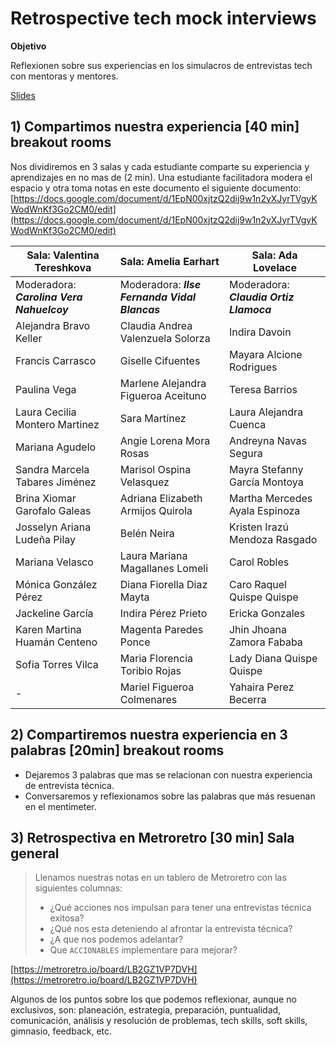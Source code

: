 # Retrospective tech mock interviews

__Objetivo__

Reflexionen sobre sus experiencias en los simulacros de entrevistas tech con
mentoras y mentores.

[Slides](https://docs.google.com/presentation/d/e/2PACX-1vSlo30c7-2aYdE8ljvSbiwItpVAvqweRHTWTIpvzx3s1-KixZNCMUVr2oc1A_7vWFlgru0JluHH5LRc/pub?start=false&loop=false&delayms=3000&slide=id.g1e4745b92ea_0_0)

## 1) Compartimos nuestra experiencia [40 min] breakout rooms

Nos dividiremos en 3 salas y cada estudiante comparte su experiencia y
aprendizajes en no mas de (2 min).
Una estudiante facilitadora modera el espacio y otra toma notas en este documento
el siguiente documento: [https://docs.google.com/document/d/1EpN00xjtzQ2dij9w1n2yXJyrTVgyKWodWnKf3Go2CM0/edit](https://docs.google.com/document/d/1EpN00xjtzQ2dij9w1n2yXJyrTVgyKWodWnKf3Go2CM0/edit)

| Sala: Valentina Tereshkova | Sala: Amelia Earhart | Sala: Ada Lovelace |
| --- | --- | --- |
| Moderadora: *__Carolina Vera Nahuelcoy__* | Moderadora: *__Ilse Fernanda Vidal Blancas__*  | Moderadora: *__Claudia Ortiz Llamoca__* |
| Alejandra Bravo Keller | Claudia Andrea Valenzuela Solorza | Indira Davoin |
| Francis Carrasco | Giselle Cifuentes| Mayara Alcione Rodrigues |
| Paulina Vega | Marlene Alejandra Figueroa Aceituno | Teresa Barrios |
| Laura Cecilia Montero Martinez | Sara Martínez | Laura Alejandra Cuenca |
| Mariana Agudelo | Angie Lorena Mora Rosas | Andreyna Navas Segura |
| Sandra Marcela Tabares Jiménez | Marisol Ospina Velasquez | Mayra Stefanny García Montoya |
| Brina Xiomar Garofalo Galeas | Adriana Elizabeth Armijos Quirola | Martha Mercedes Ayala Espinoza |
| Josselyn Ariana Ludeña Pilay | Belén Neira | Kristen Irazú Mendoza Rasgado |
| Mariana Velasco | Laura Mariana Magallanes Lomeli | Carol Robles |
| Mónica González Pérez | Diana Fiorella Diaz Mayta | Caro Raquel Quispe Quispe |
| Jackeline García | Indira Pérez Prieto | Ericka Gonzales |
| Karen Martina Huamán Centeno | Magenta Paredes Ponce | Jhin Jhoana Zamora Fababa |
| Sofia Torres Vilca | Maria Florencia Toribio Rojas | Lady Diana Quispe Quispe |
| - | Mariel Figueroa Colmenares | Yahaira Perez Becerra |

## 2) Compartiremos nuestra experiencia en 3 palabras [20min] breakout rooms

- Dejaremos 3 palabras que mas se relacionan con nuestra experiencia de entrevista
  técnica.
- Conversaremos y reflexionamos sobre las palabras que más resuenan en el mentimeter.

## 3) Retrospectiva en Metroretro [30 min] Sala general

> Llenamos nuestras notas en un tablero de Metroretro con las siguientes columnas:
>
> - ¿Qué acciones nos impulsan para tener una entrevistas técnica exitosa?
> - ¿Qué nos esta deteniendo al afrontar la entrevista técnica?
> - ¿A que nos podemos adelantar?
> - Que `ACCIONABLES` implementare para mejorar?

[https://metroretro.io/board/LB2GZ1VP7DVH](https://metroretro.io/board/LB2GZ1VP7DVH)

Algunos de los puntos sobre los que podemos reflexionar, aunque no exclusivos, son:
planeación, estrategia, preparación, puntualidad, comunicación, análisis y
resolución de problemas, tech skills, soft skills, gimnasio, feedback, etc.
